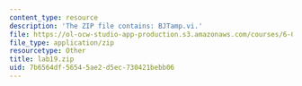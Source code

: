 ```yaml
---
content_type: resource
description: 'The ZIP file contains: BJTamp.vi.'
file: https://ol-ocw-studio-app-production.s3.amazonaws.com/courses/6-071j-introduction-to-electronics-signals-and-measurement-spring-2006/7b6564df56545ae2d5ec730421bebb06_lab19.zip
file_type: application/zip
resourcetype: Other
title: lab19.zip
uid: 7b6564df-5654-5ae2-d5ec-730421bebb06
---
```

